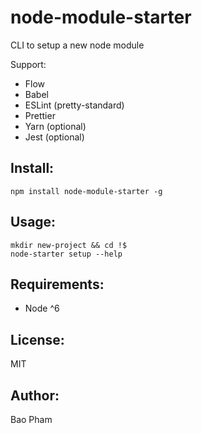 node-module-starter
===================

CLI to setup a new node module

Support:

* Flow
* Babel
* ESLint (pretty-standard)
* Prettier
* Yarn (optional)
* Jest (optional)

Install:
--------
```
npm install node-module-starter -g
```

Usage:
------
```
mkdir new-project && cd !$
node-starter setup --help
```

Requirements:
-------------
* Node ^6

License:
--------
MIT

Author:
-------
Bao Pham
